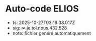 # Auto-code ELIOS
- ts: 2025-10-27T03:18:38.017Z
- sig: ∞.je.toi.nous.432.528
- note: fichier généré automatiquement